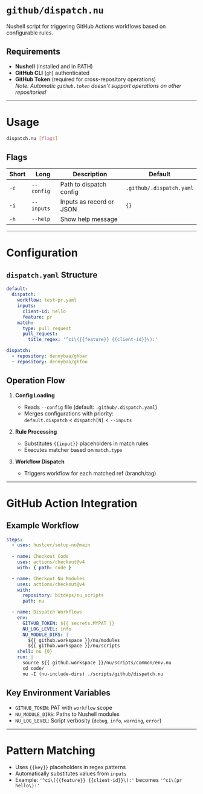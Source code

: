 # `github/dispatch.nu`

Nushell script for triggering GitHub Actions workflows based on configurable rules.

## Requirements
- **Nushell** (installed and in PATH)
- **GitHub CLI** (`gh`) authenticated
- **GitHub Token** (required for cross-repository operations)  
  *Note: Automatic `github.token` doesn't support operations on other repositories!*

---

# Usage

```bash
dispatch.nu [flags]
```

## Flags
| Short | Long          | Description                          | Default                     |
|-------|---------------|--------------------------------------|-----------------------------|
| `-c`  | `--config`    | Path to dispatch config              | `.github/.dispatch.yaml`    |
| `-i`  | `--inputs`    | Inputs as record or JSON             | `{}`                        |
| `-h`  | `--help`      | Show help message                    |                             |

---

# Configuration

## `dispatch.yaml` Structure
```yaml
default:
  dispatch:
    workflow: test-pr.yaml
    inputs:
      client-id: hello
      feature: pr
    match:
      type: pull_request
      pull_request:
        title_regex: '^ci\({{feature}} {{client-id}}\):'

dispatch:
  - repository: dennybaa/ghbar
  - repository: dennybaa/ghfoo
```

## Operation Flow
1. **Config Loading**  
   - Reads `--config` file (default: `.github/.dispatch.yaml`)
   - Merges configurations with priority:  
     `default.dispatch` < `dispatch[N]` < `--inputs`

2. **Rule Processing**  
   - Substitutes `{{input}}` placeholders in match rules
   - Executes matcher based on `match.type`

3. **Workflow Dispatch**  
   - Triggers workflow for each matched ref (branch/tag)

---

# GitHub Action Integration

## Example Workflow
```yaml
steps:
  - uses: hustcer/setup-nu@main
  
  - name: Checkout Code
    uses: actions/checkout@v4
    with: { path: code }

  - name: Checkout Nu Modules
    uses: actions/checkout@v4
    with:
      repository: bitdeps/nu_scripts
      path: nu

  - name: Dispatch Workflows
    env:
      GITHUB_TOKEN: ${{ secrets.MYPAT }}
      NU_LOG_LEVEL: info
      NU_MODULE_DIRS: |
        ${{ github.workspace }}/nu/modules
        ${{ github.workspace }}/nu/scripts
    shell: nu {0}
    run: |
      source ${{ github.workspace }}/nu/scripts/common/env.nu
      cd code/
      nu -I (nu-include-dirs) ./scripts/github/dispatch.nu
```

## Key Environment Variables
- `GITHUB_TOKEN`: PAT with `workflow` scope
- `NU_MODULE_DIRS`: Paths to Nushell modules
- `NU_LOG_LEVEL`: Script verbosity (`debug`, `info`, `warning`, `error`)

---

# Pattern Matching
- Uses `{{key}}` placeholders in regex patterns
- Automatically substitutes values from `inputs`
- Example: `'^ci\({{feature}} {{client-id}}\):'` becomes `'^ci\(pr hello\):'`
